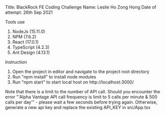 Title: BlackRock FE Coding Challenge
Name: Leslie Ho Zong Hong
Date of attempt: 26th Sep 2021

Tools use

1. NodeJs (15.11.0)
2. NPM (7.6.2)
3. React (17.0.1)
4. TypeScript (4.2.3)
5. Ant Design (4.13.1)

Instruction

1. Open the project in editor and navigate to the project root directory
2. Run "npm install" to install node modules
3. Run "npm start" to start local host on http://localhost:3000/

Note that there is a limit to the number of API call. Should you encounter the error "'Alpha Vantage API call frequency is limit to 5 calls per minute & 500 calls per day'" - please wait a few seconds before trying again. Otherwise, generate a new api key and replace the existing API_KEY in src/App.tsx
